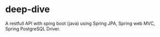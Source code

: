 # deep-dive
A restfull API with sping boot (java) using Spring JPA, Spring web MVC, Spring PostgreSQL Driver.
